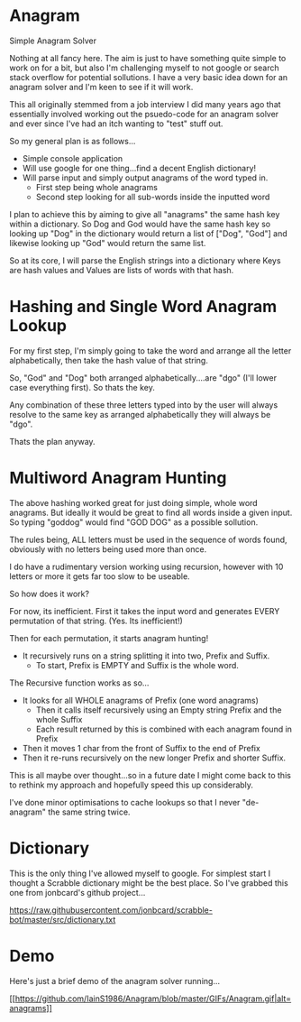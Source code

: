 # Anagram
Simple Anagram Solver

Nothing at all fancy here. The aim is just to have something quite simple to work on for a bit, but also I'm challenging myself to not google or search stack overflow for potential sollutions. I have a very basic idea down for an anagram solver and I'm keen to see if it will work.

This all originally stemmed from a job interview I did many years ago that essentially involved working out the psuedo-code for an anagram solver and ever since I've had an itch wanting to "test" stuff out.

So my general plan is as follows...

* Simple console application
* Will use google for one thing...find a decent English dictionary!
* Will parse input and simply output anagrams of the word typed in.
	* First step being whole anagrams
	* Second step looking for all sub-words inside the inputted word

I plan to achieve this by aiming to give all "anagrams" the same hash key within a dictionary. So Dog and God would have the same hash key so looking up "Dog" in the dictionary would return a list of ["Dog", "God"] and likewise looking up "God" would return the same list.

So at its core, I will parse the English strings into a dictionary where Keys are hash values and Values are lists of words with that hash.


# Hashing and Single Word Anagram Lookup

For my first step, I'm simply going to take the word and arrange all the letter alphabetically, then take the hash value of that string.

So, "God" and "Dog" both arranged alphabetically....are "dgo" (I'll lower case everything first). So thats the key.

Any combination of these three letters typed into by the user will always resolve to the same key as arranged alphabetically they will always be "dgo".

Thats the plan anyway.


# Multiword Anagram Hunting

The above hashing worked great for just doing simple, whole word anagrams. But ideally it would be great to find all words inside a given input. So typing "goddog" would find "GOD DOG" as a possible sollution.

The rules being, ALL letters must be used in the sequence of words found, obviously with no letters being used more than once.

I do have a rudimentary version working using recursion, however with 10 letters or more it gets far too slow to be useable.

So how does it work?

For now, its inefficient. First it takes the input word and generates EVERY permutation of that string. (Yes. Its inefficient!)

Then for each permutation, it starts anagram hunting!

* It recursively runs on a string splitting it into two, Prefix and Suffix.
	* To start, Prefix is EMPTY and Suffix is the whole word.

The Recursive function works as so...
* It looks for all WHOLE anagrams of Prefix (one word anagrams)
	* Then it calls itself recursively using an Empty string Prefix and the whole Suffix
	* Each result returned by this is combined with each anagram found in Prefix
* Then it moves 1 char from the front of Suffix to the end of Prefix
* Then it re-runs recursively on the new longer Prefix and shorter Suffix.


This is all maybe over thought...so in a future date I might come back to this to rethink my approach and hopefully speed this up considerably.

I've done minor optimisations to cache lookups so that I never "de-anagram" the same string twice.

# Dictionary

This is the only thing I've allowed myself to google. For simplest start I thought a Scrabble dictionary might be the best place. So I've grabbed this one from jonbcard's github project...

https://raw.githubusercontent.com/jonbcard/scrabble-bot/master/src/dictionary.txt

# Demo

Here's just a brief demo of the anagram solver running...

[[https://github.com/IainS1986/Anagram/blob/master/GIFs/Anagram.gif|alt=anagrams]]